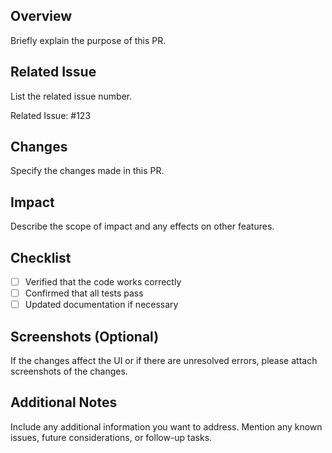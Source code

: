 ## Overview
Briefly explain the purpose of this PR.

## Related Issue
List the related issue number.

Related Issue: #123

## Changes
Specify the changes made in this PR.

## Impact
Describe the scope of impact and any effects on other features.

## Checklist
- [ ] Verified that the code works correctly
- [ ] Confirmed that all tests pass
- [ ] Updated documentation if necessary

## Screenshots (Optional)

If the changes affect the UI or if there are unresolved errors, please attach screenshots of the changes.

## Additional Notes
Include any additional information you want to address. Mention any known issues, future considerations, or follow-up tasks.











